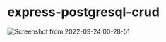 # express-postgresql-crud

![Screenshot from 2022-09-24 00-28-51](https://user-images.githubusercontent.com/78546078/192038673-224f97b1-21f3-42fc-9964-6bfdcfcd91d1.png)